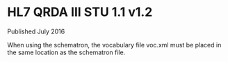 # HL7 QRDA III STU 1.1 v1.2

Published July 2016

When  using the schematron, the vocabulary file voc.xml must be placed in the same location as the schematron file.